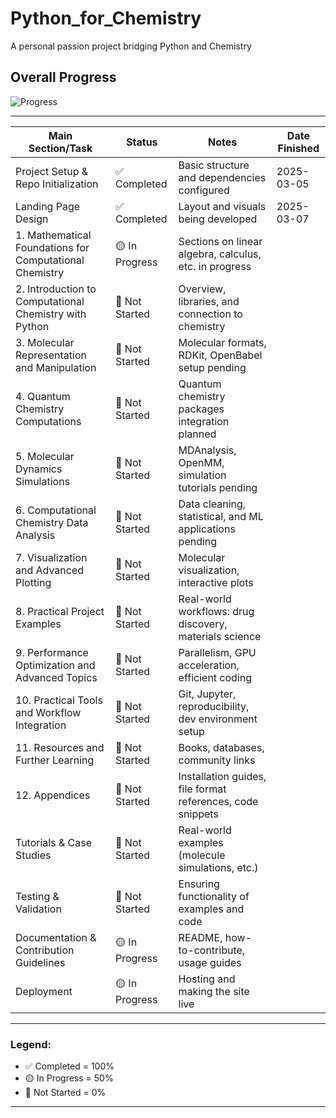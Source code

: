 # Python_for_Chemistry
 A personal passion project bridging Python and Chemistry


## Overall Progress

![Progress](https://progress-bar.dev/15/?title=Overall+Progress)

---

| Main Section/Task                                | Status        | Notes                                                    | Date Finished |
|--------------------------------------------------|---------------|----------------------------------------------------------|--------------|
| Project Setup & Repo Initialization              | ✅ Completed | Basic structure and dependencies configured              | 2025-03-05    |
| Landing Page Design                              | ✅ Completed | Layout and visuals being developed                       | 2025-03-07    |
| 1. Mathematical Foundations for Computational Chemistry | 🟡 In Progress| Sections on linear algebra, calculus, etc. in progress   |              |
| 2. Introduction to Computational Chemistry with Python | 🔲 Not Started| Overview, libraries, and connection to chemistry         |              |
| 3. Molecular Representation and Manipulation     | 🔲 Not Started| Molecular formats, RDKit, OpenBabel setup pending        |              |
| 4. Quantum Chemistry Computations                | 🔲 Not Started| Quantum chemistry packages integration planned           |              |
| 5. Molecular Dynamics Simulations                | 🔲 Not Started| MDAnalysis, OpenMM, simulation tutorials pending         |              |
| 6. Computational Chemistry Data Analysis        | 🔲 Not Started| Data cleaning, statistical, and ML applications pending  |              |
| 7. Visualization and Advanced Plotting          | 🔲 Not Started| Molecular visualization, interactive plots               |              |
| 8. Practical Project Examples                   | 🔲 Not Started| Real-world workflows: drug discovery, materials science  |              |
| 9. Performance Optimization and Advanced Topics | 🔲 Not Started| Parallelism, GPU acceleration, efficient coding          |              |
| 10. Practical Tools and Workflow Integration    | 🔲 Not Started| Git, Jupyter, reproducibility, dev environment setup     |              |
| 11. Resources and Further Learning              | 🔲 Not Started| Books, databases, community links                        |              |
| 12. Appendices                                  | 🔲 Not Started| Installation guides, file format references, code snippets|             |
| Tutorials & Case Studies                       | 🔲 Not Started| Real-world examples (molecule simulations, etc.)   |             |
| Testing & Validation                           | 🔲 Not Started| Ensuring functionality of examples and code        |             |
| Documentation & Contribution Guidelines        | 🟡 In Progress| README, how-to-contribute, usage guides            |             |
| Deployment                                     | 🟡 In Progress| Hosting and making the site live                   |             |
---

### Legend:
- ✅ Completed = 100%
- 🟡 In Progress = 50%
- 🔲 Not Started = 0%

---
